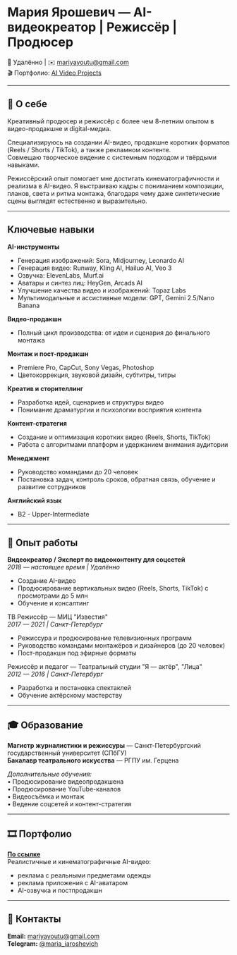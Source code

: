 #  Мария Ярошевич — AI-видеокреатор | Режиссёр | Продюсер  
📍 Удалённо | ✉️ mariyayoutu@gmail.com  
🎬 Портфолио: [AI Video Projects](https://drive.google.com/drive/folders/1SJOaql9RhZ61FJm81mVhurkjx3EFur1_?usp=sharing) 

---

## 🌟 О себе  
Креативный продюсер и режиссёр с более чем 8-летним опытом в видео-продакшне и digital-медиа.  

Специализируюсь на создании AI-видео, продакшне коротких форматов (Reels / Shorts / TikTok), а также рекламном контенте.  
Совмещаю творческое видение с системным подходом и твёрдыми навыками.

Режиссёрский опыт помогает мне достигать кинематографичности и реализма в AI-видео. Я выстраиваю кадры с пониманием композиции, планов, света и ритма монтажа, благодаря чему даже синтетические сцены выглядят естественно и выразительно.

---

## Ключевые навыки

**AI-инструменты**
- Генерация изображений: Sora, Midjourney, Leonardo AI  
- Генерация видео: Runway, Kling AI, Hailuo AI, Veo 3 
- Озвучка: ElevenLabs, Murf.ai  
- Аватары и синтез лиц: HeyGen, Arcads AI 
- Улучшение качества видео и изображений: Topaz Labs  
- Мультимодальные и ассистивные модели: GPT, Gemini 2.5/Nano Banana 

**Видео-продакшн**
- Полный цикл производства: от идеи и сценария до финального монтажа  

**Монтаж и пост-продакшн**
- Premiere Pro, CapCut, Sony Vegas, Photoshop  
- Цветокоррекция, звуковой дизайн, субтитры, титры  

**Креатив и сторителлинг**
- Разработка идей, сценариев и структуры видео  
- Понимание драматургии и психологии восприятия контента  

**Контент-стратегия**
- Создание и оптимизация коротких видео (Reels, Shorts, TikTok)  
- Работа с алгоритмами платформ и удержанием внимания аудитории  

**Менеджмент**
- Руководство командами до 20 человек  
- Постановка задач, контроль сроков, обратная связь, обучение и развитие сотрудников  

**Английский язык**
- B2 - Upper-Intermediate

---

## 💼 Опыт работы  

**Видеокреатор / Эксперт по видеоконтенту для соцсетей**  
_2018 — настоящее время | Удалённо_
- Создание AI-видео    
- Продюсирование вертикальных видео (Reels, Shorts, TikTok) с просмотрами до 5 млн  
- Обучение и консалтинг  

ТВ Режиссёр — МИЦ "Известия"  
_2017 — 2021 | Санкт-Петербург_  
- Режиссура и продюсирование телевизионных программ
- Руководство командами монтажёров и дизайнеров (до 20 человек)   
- Пост-продакшн под эфирные форматы  

Режиссёр и педагог — Театральный студии "Я — актёр", "Лица"  
_2012 — 2016 | Санкт-Петербург_  
- Разработка и постановка спектаклей  
- Обучение актёрскому мастерству  

---

## 🎓 Образование  

**Магистр журналистики и режиссуры** — Санкт-Петербургский государственный университет (СПбГУ)  
**Бакалавр театрального искусства** — РГПУ им. Герцена 

_Дополнительные обучения:_  
• Продюсирование видеопродакшена  
• Продюсирование YouTube-каналов  
• Видеосъёмка и монтаж  
• Ведение соцсетей и контент-стратегия 

---

## 🎞️ Портфолио  

[**По ссылке**](https://drive.google.com/drive/folders/1SJOaql9RhZ61FJm81mVhurkjx3EFur1_?usp=sharing)  
Реалистичные и кинематографичные AI-видео:  
- реклама с реальными предметами одежды  
- реклама приложения с AI-аватаром  
- AI-озвучка и постпродакшн  


---

## 📧 Контакты 

**Email:** [mariyayoutu@gmail.com](mailto:mariyayoutu@gmail.com)  
**Telegram:** [@maria_iaroshevich](https://t.me/maria_iaroshevich)  


